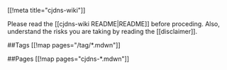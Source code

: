 [[!meta title="cjdns-wiki"]]

Please read the [[cjdns-wiki README|README]] before proceding.  Also, understand the risks you are taking by reading the [[disclaimer]].

##Tags
[[!map pages="/tag/*.mdwn"]]

##Pages
[[!map pages="cjdns-*.mdwn"]]
